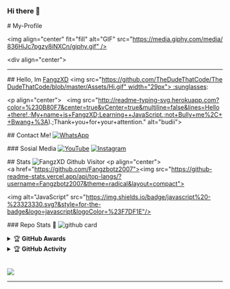 ### Hi there 👋

<!--
**Fangzbotz2007/Fangzbotz2007** is a ✨ _special_ ✨ repository because its `README.md` (this file) appears on your GitHub profile.

Here are some ideas to get you started:

- 🔭 I’m currently working on ...
- 🌱 I’m currently learning ...
- 👯 I’m looking to collaborate on ...
- 🤔 I’m looking for help with ...
- 💬 Ask me about ...
- 📫 How to reach me: ...
- 😄 Pronouns: ...
- ⚡ Fun fact: ...
-->

# My-Profile 
  
  
 <img align="center" fit="fill" alt="GIF" src="https://media.giphy.com/media/836HiJc7pgzy8iNXCn/giphy.gif" /> 
  
 <div align="center"> 
  
 --- 
 ## Hello, Im [FangzXD](https://instagram.com/fangzganz?igshid=YmMyMTA2M2Y) <img src="https://github.com/TheDudeThatCode/TheDudeThatCode/blob/master/Assets/Hi.gif" width="29px"> :sunglasses: 
  
 <p align="center"> 
   <img src="http://readme-typing-svg.herokuapp.com?color=%230B80F7&center=true&vCenter=true&multiline=false&lines=Hello+there!.;My+name+is+FangzXD;Learning++JavaScript.;not+Bully+me%2C++Bwang+%3A).;Thank+you+for+your+attention." alt="budii"> 
 </p> 
  
 ## Contact Me! 
 [![WhatsApp](https://img.shields.io/badge/WhatsApp-25D366?style=for-the-badge&logo=whatsapp&logoColor=white)](https://wa.me/6288215689772) 
  
 ### Sosial Media 
 [![YouTube](https://img.shields.io/badge/FangzXD-red?style=for-the-badge&logo=youtube&logoColor=white)](https://youtube.com/channel/UCACHvReRmw2fxgMutPFCBWg) 
 [![Instagram](https://img.shields.io/badge/FangzXD-black?style=for-the-badge&logo=instagram&logoColor=white)](https://instagram.com/fangzganz?igshid=YmMyMTA2M2Y) 
  
 ## Stats 
 ![FangzXD Github Visitor](https://github-readme-stats.vercel.app/api?username=FangzGanz&show_icons=true&theme=radical) 
 <p align="center"><a href="https://github.com/Fangzbotz2007"><img src="https://github-readme-stats.vercel.app/api/top-langs/?username=Fangzbotz2007&theme=radical&layout=compact"></a></p>
 <img alt="JavaScript" src="https://img.shields.io/badge/javascript%20-%23323330.svg?&style=for-the-badge&logo=javascript&logoColor=%23F7DF1E"/> 
  
 ### Repo Stats 🔭 
 ![github card](https://github-readme-stats.vercel.app/api/pin/?username=sadteams&repo=bot-md&theme=dark) 
  
  
 <details> 
     <summary>&#127942 <b>GitHub Awards</b></summary><br/> 
  
 ![Github Trophy](https://github-profile-trophy.vercel.app/?username=FangzGanz) 
  
 </details> 
  
 <details> 
     <summary>&#127942 <b>GitHub Activity</b></summary><br/> 
  
 ![Metrics](https://metrics.lecoq.io/FangzGanz?template=classic&repositories.forks=true&languages=1&languages.colors=github&languages.threshold=0%25&config.timezone=Asia%2Fsurabaya) 
  
 </details>  
  
 ![](https://visitor-badge.glitch.me/badge?page_id=FangzGanz) 
  
 --- 
  
  
 
